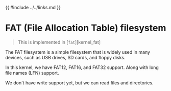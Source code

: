 {{ #include ../../links.md }}

# FAT (File Allocation Table) filesystem

> This is implemented in [`fat`][kernel_fat]

The FAT filesystem is a simple filesystem that is widely used in many devices, such as USB drives, SD cards, and floppy disks.

In this kernel, we have FAT12, FAT16, and FAT32 support. Along with long file names (LFN) support.

We don't have write support yet, but we can read files and directories.
